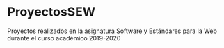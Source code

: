 # ProyectosSEW
Proyectos realizados en la asignatura Software y Estándares para la Web durante el curso académico 2019-2020
